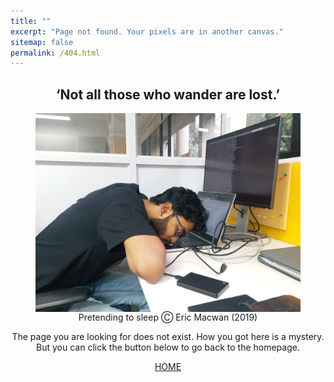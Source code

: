 ```yaml
---
title: ""
excerpt: "Page not found. Your pixels are in another canvas."
sitemap: false
permalink: /404.html
---
```


<center>
  <h2>‘Not all those who wander are lost.’</h2>
  <figure>
  <img src="/../../files/404errorpage_image.jpg" alt="Eric Macwan" align="right">
  <figcaption> Pretending to sleep Ⓒ Eric Macwan (2019) </figcaption>
  </figure>
  <p>The page you are looking for does not exist.
    How you got here is a mystery. But you can click the button below
    to go back to the homepage.
  </p>
  <a class="btn btn-primary" href="https://macwaneric.github.io/" role="button">HOME</a>
</center>